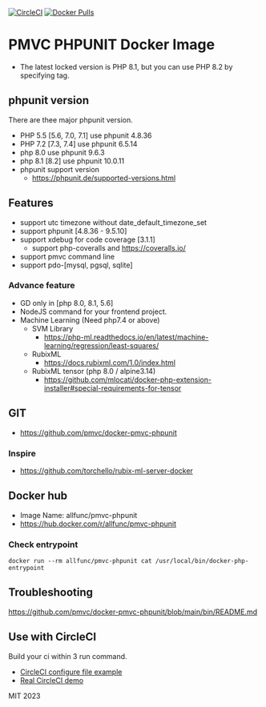 [![CircleCI](https://circleci.com/gh/pmvc/docker-pmvc-phpunit/tree/main.svg?style=svg)](https://circleci.com/gh/pmvc/docker-pmvc-phpunit/tree/main)
[![Docker Pulls](https://img.shields.io/docker/pulls/allfunc/pmvc-phpunit.svg)](https://hub.docker.com/r/allfunc/pmvc-phpunit)

# PMVC PHPUNIT Docker Image

-   The latest locked version is PHP 8.1, but you can use PHP 8.2 by specifying tag.

## phpunit version

There are thee major phpunit version.

-   PHP 5.5 [5.6, 7.0, 7.1] use phpunit 4.8.36
-   PHP 7.2 [7.3, 7.4] use phpunit 6.5.14
-   php 8.0 use phpunit 9.6.3
-   php 8.1 [8.2] use phpunit 10.0.11
-   phpunit support version
    -   https://phpunit.de/supported-versions.html

## Features

-   support utc timezone without date_default_timezone_set
-   support phpunit [4.8.36 - 9.5.10]
-   support xdebug for code coverage [3.1.1]
    -   support php-coveralls and https://coveralls.io/
-   support pmvc command line
-   support pdo-[mysql, pgsql, sqlite]

### Advance feature

-   GD only in [php 8.0, 8.1, 5.6]
-   NodeJS command for your frontend project.
-   Machine Learning (Need php7.4 or above)
    -   SVM Library
        -   https://php-ml.readthedocs.io/en/latest/machine-learning/regression/least-squares/
    -   RubixML
        -   https://docs.rubixml.com/1.0/index.html
    -   RubixML tensor (php 8.0 / alpine3.14)
        -   https://github.com/mlocati/docker-php-extension-installer#special-requirements-for-tensor

## GIT

-   https://github.com/pmvc/docker-pmvc-phpunit

### Inspire

-   https://github.com/torchello/rubix-ml-server-docker

## Docker hub

-   Image Name: allfunc/pmvc-phpunit
-   https://hub.docker.com/r/allfunc/pmvc-phpunit

### Check entrypoint

```
docker run --rm allfunc/pmvc-phpunit cat /usr/local/bin/docker-php-entrypoint
```

## Troubleshooting

https://github.com/pmvc/docker-pmvc-phpunit/blob/main/bin/README.md

## Use with CircleCI

Build your ci within 3 run command.

-   [CircleCI configure file example](https://github.com/pmvc/generator-php-pmvc-plugin/blob/master/generators/app/templates/_circleci/config.yml)
-   [Real CircleCI demo](https://app.circleci.com/pipelines/github/pmvc/pmvc)

MIT 2023
